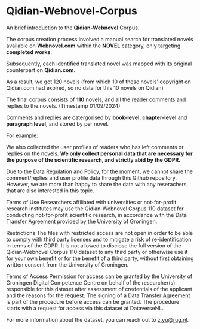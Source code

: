 # Qidian-Webnovel-Corpus

An brief introduction to the **Qidian-Webnovel** Corpus.

The corpus creation process involved a manual search for translated novels available on **Webnovel.com** within the **NOVEL** category, only targeting **completed works**.

Subsequently, each identified translated novel was mapped with its original counterpart on **Qidian.com**. 

As a result, we got 120 novels (from which 10 of these novels' copyright on Qidian.com had expired, so no data for this 10 novels on Qidian) 

The final corpus consists of **110** novels, and all the reader comments and replies to the novels. (Timestamp 01/09/2024)

Comments and replies are catergorised by **book-level**, **chapter-level** and **paragraph level**, and stored by per novel.

For example: 

We also collected the user profiles of readers who has left comments or replies on the novels. 
**We only collect personal data that are necessary for the purpose of the scientific research, and strictly abid by the GDPR.**

Due to the Data Regulation and Policy, for the moment, we cannot share the comment/replies and user profile data through this Github repository. However, we are more than happy to share the data with any reserachers that are also interested in this topic.

Terms of Use
Researchers affiliated with universities or not-for-profit research institutes may use the Qidian-Webnovel Corpus 110 dataset for conducting not-for-profit scientific research, in accordance with the Data Transfer Agreement provided by the University of Groningen.

Restrictions
The files with restricted access are not open in order to be able to comply with third party licenses and to mitigate a risk of re-identification in terms of the GDPR. It is not allowed to disclose the full version of the Qidian-Webnovel Corpus 110 dataset to any third party or otherwise use it for your own benefit or for the benefit of a third party, without first obtaining written consent from the University of Groningen. 

Terms of Access
Permission for access can be granted by the University of Groningen Digital Competence Centre on behalf of the researcher(s) responsible for this dataset after assessment of credentials of the applicant and the reasons for the request. The signing of a Data Transfer Agreement is part of the procedure before access can be granted.
The procedure starts with a request for access via this dataset at DataverseNL.

For more information about the dataset, you can reach out to z.yu@rug.nl.



